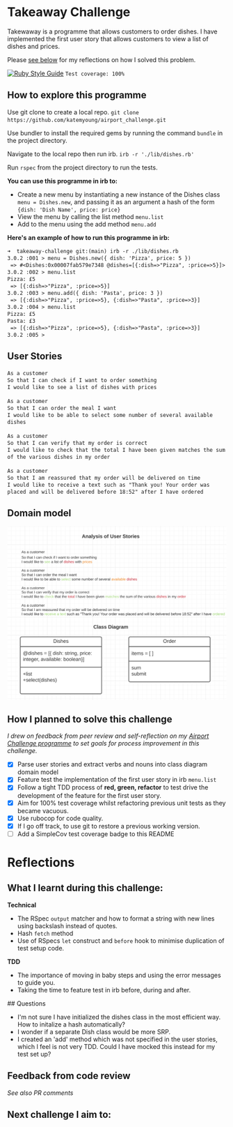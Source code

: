 # Takeaway Challenge

Takewaway is a programme that allows customers to order dishes. I have implemented the first user story that allows customers to view a list of dishes and prices.

Please [see below](https://github.com/katemyoung/takeaway-challenge#reflections) for my reflections on how I solved this problem.

[![Ruby Style Guide](https://img.shields.io/badge/code_style-rubocop-brightgreen.svg)](https://github.com/rubocop/rubocop) `Test coverage: 100%`

## How to explore this programme

Use git clone to create a local repo. 
`git clone https://github.com/katemyoung/airport_challenge.git` 

Use bundler to install the required gems by running the command `bundle` in the project directory.

Navigate to the local repo then run irb.
`irb -r './lib/dishes.rb'`

Run `rspec` from the project directory to run the tests.

**You can use this programme in irb to:**
- Create a new menu by instantiating a new instance of the Dishes class `menu = Dishes.new`, and passing it as an argument a hash of the form `{dish: 'Dish Name', price: price}` 
- View the menu by calling the list method `menu.list`
- Add to the menu using the add method `menu.add`

**Here's an example of how to run this programme in irb:**
```
➜  takeaway-challenge git:(main) irb -r ./lib/dishes.rb
3.0.2 :001 > menu = Dishes.new({ dish: 'Pizza', price: 5 })
 => #<Dishes:0x00007fab579e7348 @dishes=[{:dish=>"Pizza", :price=>5}]> 
3.0.2 :002 > menu.list
Pizza: £5
 => [{:dish=>"Pizza", :price=>5}] 
3.0.2 :003 > menu.add({ dish: 'Pasta', price: 3 })
 => [{:dish=>"Pizza", :price=>5}, {:dish=>"Pasta", :price=>3}] 
3.0.2 :004 > menu.list
Pizza: £5
Pasta: £3
 => [{:dish=>"Pizza", :price=>5}, {:dish=>"Pasta", :price=>3}] 
3.0.2 :005 > 
```

## User Stories
```
As a customer
So that I can check if I want to order something
I would like to see a list of dishes with prices

As a customer
So that I can order the meal I want
I would like to be able to select some number of several available dishes

As a customer
So that I can verify that my order is correct
I would like to check that the total I have been given matches the sum of the various dishes in my order

As a customer
So that I am reassured that my order will be delivered on time
I would like to receive a text such as "Thank you! Your order was placed and will be delivered before 18:52" after I have ordered
```

## Domain model
![alt text](media/domain_model.png "Domain model for Takeaway Challenge")

## How I planned to solve this challenge
*I drew on feedback from peer review and self-reflection on my [Airport Challenge programme](https://github.com/katemyoung/airport_challenge) to set goals for process improvement in this challenge.*
- [x] Parse user stories and extract verbs and nouns into class diagram domain model
- [x] Feature test the implementation of the first user story in irb `menu.list`
- [x] Follow a tight TDD process of **red, green, refactor** to test drive the development of the feature for the first user story.
- [x] Aim for 100% test coverage whilst refactoring previous unit tests as they became vacuous.
- [x] Use rubocop for code quality.
- [x] If I go off track, to use git to restore a previous working version. 
- [ ] Add a SimpleCov test coverage badge to this README

# Reflections

## What I learnt during this challenge:

**Technical**
- The RSpec `output` matcher and how to format a string with new lines using backslash instead of quotes.
- Hash `fetch` method
- Use of RSpecs `let` construct and `before` hook to minimise duplication of test setup code. 

**TDD**
- The importance of moving in baby steps and using the error messages to guide you.
- Taking the time to feature test in irb before, during and after. 

## Questions
- I'm not sure I have initialized the dishes class in the most efficient way. How to initalize a hash automatically?
- I wonder if a separate Dish class would be more SRP.
- I created an 'add' method which was not specified in the user stories, which I feel is not very TDD. Could I have mocked this instead for my test set up?

## Feedback from code review

*See also PR comments*

## Next challenge I aim to:
